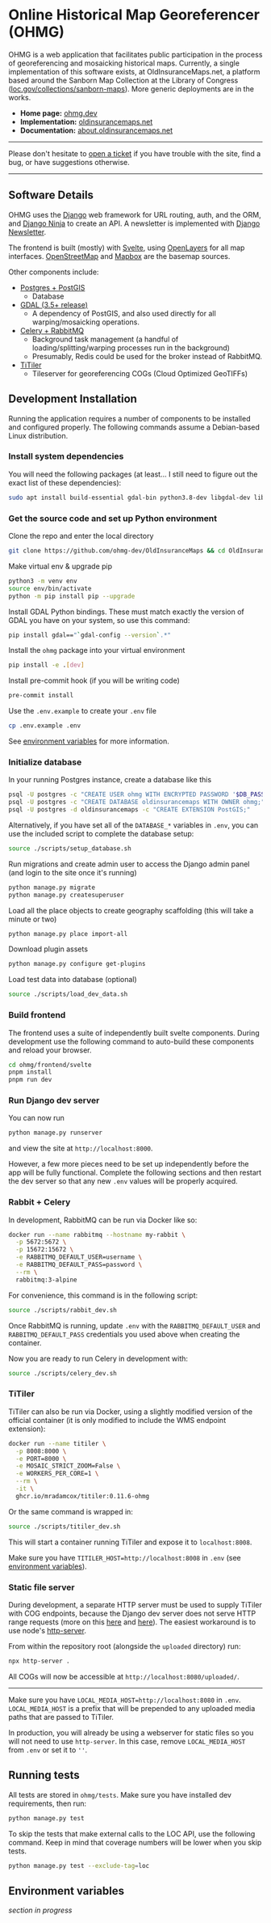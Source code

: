 # Online Historical Map Georeferencer (OHMG)

OHMG is a web application that facilitates public participation in the process of georeferencing and mosaicking historical maps. Currently, a single implementation of this software exists, at OldInsuranceMaps.net, a platform based around the Sanborn Map Collection at the Library of Congress ([loc.gov/collections/sanborn-maps](https://loc.gov/collections/sanborn-maps)). More generic deployments are in the works.

- **Home page:** [ohmg.dev](https://ohmg.dev)
- **Implementation:** [oldinsurancemaps.net](https://oldinsurancemaps.net)
- **Documentation:** [about.oldinsurancemaps.net](https://about.oldinsurancemaps.net)

---

Please don't hesitate to [open a ticket](https://github.com/ohmg-dev/OldInsuranceMaps/issues/new/choose) if you have trouble with the site, find a bug, or have suggestions otherwise.

---

## Software Details

OHMG uses the [Django](https://www.djangoproject.com/) web framework for URL routing, auth, and the ORM, and [Django Ninja](https://django-ninja.dev) to create an API. A newsletter is implemented with [Django Newsletter](https://github.com/jazzband/django-newsletter).

The frontend is built (mostly) with [Svelte](https://svelte.dev), using [OpenLayers](https://openlayers.org) for all map interfaces. [OpenStreetMap](https://openstreetmap.org) and [Mapbox](https://www.mapbox.com) are the basemap sources.

Other components include:

- [Postgres + PostGIS](https://postgis.net/)
  - Database
- [GDAL (3.5+ release)](https://gdal.org/en/stable/)
  - A dependency of PostGIS, and also used directly for all warping/mosaicking operations.
- [Celery + RabbitMQ](https://docs.celeryq.dev/en/stable/getting-started/backends-and-brokers/rabbitmq.html)
  - Background task management (a handful of loading/splitting/warping processes run in the background)
  - Presumably, Redis could be used for the broker instead of RabbitMQ.
- [TiTiler](https://developmentseed.org/titiler)
  - Tileserver for georeferencing COGs (Cloud Optimized GeoTIFFs)

## Development Installation

Running the application requires a number of components to be installed and configured properly. The following commands assume a Debian-based Linux distribution.

### Install system dependencies

You will need the following packages (at least... I still need to figure out the exact list of these dependencies):

```bash
sudo apt install build-essential gdal-bin python3.8-dev libgdal-dev libgeos-dev
```

### Get the source code and set up Python environment

Clone the repo and enter the local directory

```bash
git clone https://github.com/ohmg-dev/OldInsuranceMaps && cd OldInsuranceMaps
```

Make virtual env & upgrade pip

```bash
python3 -m venv env
source env/bin/activate
python -m pip install pip --upgrade
```

Install GDAL Python bindings. These must match exactly the version of GDAL you have on your system, so use this command:

```bash
pip install gdal=="`gdal-config --version`.*"
```

Install the `ohmg` package into your virtual environment

```bash
pip install -e .[dev]
```

Install pre-commit hook (if you will be writing code)

```bash
pre-commit install
```

Use the `.env.example` to create your `.env` file

```bash
cp .env.example .env
```

See [environment variables](#environment-variables) for more information.

### Initialize database

In your running Postgres instance, create a database like this

```bash
psql -U postgres -c "CREATE USER ohmg WITH ENCRYPTED PASSWORD '$DB_PASSWORD'"
psql -U postgres -c "CREATE DATABASE oldinsurancemaps WITH OWNER ohmg;"
psql -U postgres -d oldinsurancemaps -c "CREATE EXTENSION PostGIS;"
```

Alternatively, if you have set all of the  `DATABASE_*` variables in `.env`, you can use the included script to complete the database setup:

```bash
source ./scripts/setup_database.sh
```

Run migrations and create admin user to access the Django admin panel (and login to the site once it's running)

```bash
python manage.py migrate
python manage.py createsuperuser
```

Load all the place objects to create geography scaffolding (this will take a minute or two)

```bash
python manage.py place import-all
```

Download plugin assets

```bash
python manage.py configure get-plugins
```

Load test data into database (optional)

```bash
source ./scripts/load_dev_data.sh
```

### Build frontend

The frontend uses a suite of independently built svelte components. During development use the following command to auto-build these components and reload your browser.

```bash
cd ohmg/frontend/svelte
pnpm install
pnpm run dev
```

<!--
In production, use the `build` command instead, and then Django's `collectstatic` to consolidate all static assets.

```bash
cd ohmg/frontend/svelte
pnpm install
pnpm run build 
cd ../../..
python manage.py collectstatic --noinput
```

See

```bash
source ./scripts/deploy_frontend.sh
```

for more context.
-->

### Run Django dev server

You can now run

```bash
python manage.py runserver
```

and view the site at `http://localhost:8000`.

However, a few more pieces need to be set up independently before the app will be fully functional. Complete the following sections and then restart the dev server so that any new `.env` values will be properly acquired.

### Rabbit + Celery

In development, RabbitMQ can be run via Docker like so:

```bash
docker run --name rabbitmq --hostname my-rabbit \
  -p 5672:5672 \
  -p 15672:15672 \
  -e RABBITMQ_DEFAULT_USER=username \
  -e RABBITMQ_DEFAULT_PASS=password \
  --rm \
  rabbitmq:3-alpine
```

For convenience, this command is in the following script:

```bash
source ./scripts/rabbit_dev.sh
```

Once RabbitMQ is running, update `.env` with the `RABBITMQ_DEFAULT_USER` and `RABBITMQ_DEFAULT_PASS` credentials you used above when creating the container.

Now you are ready to run Celery in development with:

```bash
source ./scripts/celery_dev.sh
```

### TiTiler

TiTiler can also be run via Docker, using a slightly modified version of the official container (it is only modified to include the WMS endpoint extension):

```bash
docker run --name titiler \
  -p 8008:8000 \
  -e PORT=8000 \
  -e MOSAIC_STRICT_ZOOM=False \
  -e WORKERS_PER_CORE=1 \
  --rm \
  -it \
  ghcr.io/mradamcox/titiler:0.11.6-ohmg
```

Or the same command is wrapped in:

```bash
source ./scripts/titiler_dev.sh
```

This will start a container running TiTiler and expose it to `localhost:8008`.

Make sure you have `TITILER_HOST=http://localhost:8008` in `.env` (see [environment variables](#environment-variables)).

### Static file server

During development, a separate HTTP server must be used to supply TiTiler with COG endpoints, because the Django dev server does not serve HTTP range requests (more on this [here](https://code.djangoproject.com/ticket/22479) and [here](https://github.com/python/cpython/issues/86809)). The easiest workaround is to use node's [http-server](https://www.npmjs.com/package/http-server).

From within the repository root (alongside the `uploaded` directory) run:

```bash
npx http-server .
```

All COGs will now be accessible at `http://localhost:8080/uploaded/`.

---

Make sure you have `LOCAL_MEDIA_HOST=http://localhost:8080` in `.env`. `LOCAL_MEDIA_HOST` is a prefix that will be prepended to any uploaded media paths that are passed to TiTiler.

In production, you will already be using a webserver for static files so you will not need to use `http-server`. In this case, remove `LOCAL_MEDIA_HOST` from `.env` or set it to `''`.

## Running tests

All tests are stored in `ohmg/tests`. Make sure you have installed dev requirements, then run:

```bash
python manage.py test
```

To skip the tests that make external calls to the LOC API, use the following command. Keep in mind that coverage numbers will be lower when you skip tests.

```bash
python manage.py test --exclude-tag=loc
```

## Environment variables

_section in progress_

<!--
These are the essential environment variables that must be present in your `.env` file to make the application work. In some cases, certain variables are only required during development, others only in production. Sensible defaults are provided to get things up and running as quickly as possible.

|name|default|description|used in|
|---|---|---|---|
|`DATABASE_NAME`|`oldinsurancemaps`|name of the postgres database|dev+prod|
|`DATABASE_USER`|`ohmg`|postgres user with write access to database|dev+prod|
|`DATABASE_PASSWORD`|`ohmg_password`|password for user|dev+prod|
|`DATABASE_HOST`|`localhost`|postgres host|dev+prod|
|`DATABASE_PORT`|`5432`|postgres port|dev+prod|
|`TITILER_HOST`|`http://localhost:8008`|address for running TiTiler instance|dev+prod|

-->